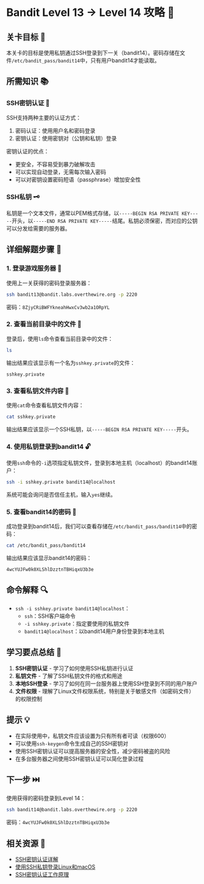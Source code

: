 # Bandit Level 13 → Level 14 攻略 🔑

## 关卡目标 🎯

本关卡的目标是使用私钥通过SSH登录到下一关（bandit14）。密码存储在文件`/etc/bandit_pass/bandit14`中，只有用户bandit14才能读取。

## 所需知识 📚

### SSH密钥认证 🔐

SSH支持两种主要的认证方式：
1. 密码认证：使用用户名和密码登录
2. 密钥认证：使用密钥对（公钥和私钥）登录

密钥认证的优点：
- 更安全，不容易受到暴力破解攻击
- 可以实现自动登录，无需每次输入密码
- 可以对密钥设置密码短语（passphrase）增加安全性

### SSH私钥 🗝️

私钥是一个文本文件，通常以PEM格式存储，以`-----BEGIN RSA PRIVATE KEY-----`开头，以`-----END RSA PRIVATE KEY-----`结尾。私钥必须保密，而对应的公钥可以分发给需要的服务器。

## 详细解题步骤 📝

### 1. 登录游戏服务器 🔐

使用上一关获得的密码登录服务器：

```bash
ssh bandit13@bandit.labs.overthewire.org -p 2220
```

密码：`8ZjyCRiBWFYkneahHwxCv3wb2a1ORpYL`

### 2. 查看当前目录中的文件 👀

登录后，使用`ls`命令查看当前目录中的文件：

```bash
ls
```

输出结果应该显示有一个名为`sshkey.private`的文件：

```
sshkey.private
```

### 3. 查看私钥文件内容 🔑

使用`cat`命令查看私钥文件内容：

```bash
cat sshkey.private
```

输出结果应该显示一个SSH私钥，以`-----BEGIN RSA PRIVATE KEY-----`开头。

### 4. 使用私钥登录到bandit14 🔓

使用`ssh`命令的`-i`选项指定私钥文件，登录到本地主机（localhost）的bandit14账户：

```bash
ssh -i sshkey.private bandit14@localhost
```

系统可能会询问是否信任主机，输入`yes`继续。

### 5. 查看bandit14的密码 📝

成功登录到bandit14后，我们可以查看存储在`/etc/bandit_pass/bandit14`中的密码：

```bash
cat /etc/bandit_pass/bandit14
```

输出结果应该显示bandit14的密码：

```
4wcYUJFw0k0XLShlDzztnTBHiqxU3b3e
```

## 命令解释 🔍

- `ssh -i sshkey.private bandit14@localhost`：
  - `ssh`：SSH客户端命令
  - `-i sshkey.private`：指定要使用的私钥文件
  - `bandit14@localhost`：以bandit14用户身份登录到本地主机

## 学习要点总结 📌

1. **SSH密钥认证** - 学习了如何使用SSH私钥进行认证
2. **私钥文件** - 了解了SSH私钥文件的格式和用途
3. **本地SSH登录** - 学习了如何在同一台服务器上使用SSH登录到不同的用户账户
4. **文件权限** - 理解了Linux文件权限系统，特别是关于敏感文件（如密码文件）的权限控制

## 提示 💡

- 在实际使用中，私钥文件应该设置为只有所有者可读（权限600）
- 可以使用`ssh-keygen`命令生成自己的SSH密钥对
- 使用SSH密钥认证可以提高服务器的安全性，减少密码被盗的风险
- 在多台服务器之间使用SSH密钥认证可以简化登录过程

## 下一步 ⏭️

使用获得的密码登录到Level 14：

```bash
ssh bandit14@bandit.labs.overthewire.org -p 2220
```

密码：`4wcYUJFw0k0XLShlDzztnTBHiqxU3b3e`

## 相关资源 🔗

- [SSH密钥认证详解](./resource/level_14/SSH密钥认证详解.md)
- [使用SSH私钥登录Linux和macOS](./resource/level_14/使用SSH私钥登录Linux和macOS.md)
- [SSH密钥认证工作原理](./resource/level_14/SSH密钥认证工作原理.md)
